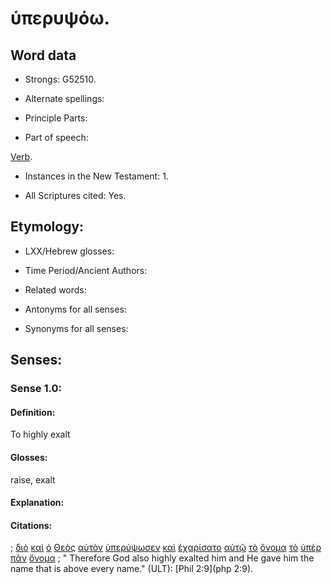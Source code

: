 # ὑπερυψόω.

<!-- Status: S2=NeedsFinalCheck -->
<!-- Lexica used for edits: BDAG, FFM, LN, A-S -->

## Word data

* Strongs: G52510.


* Alternate spellings:

* Principle Parts: 

* Part of speech: 

[Verb](http://ugg.readthedocs.io/en/latest/verb.html).

* Instances in the New Testament: 1.

* All Scriptures cited: Yes.

## Etymology: 

* LXX/Hebrew glosses: 

* Time Period/Ancient Authors: 

* Related words: 

* Antonyms for all senses:

* Synonyms for all senses: 

## Senses:

### Sense 1.0:

#### Definition: 

To highly exalt

#### Glosses:

raise, exalt

#### Explanation:

#### Citations:

; [διὸ](../G13520/01.md) [καὶ](../G25320/01.md) [ὁ](../G35880/01.md) [Θεὸς](../G23160/01.md) [αὐτὸν](../G08460/01.md) [ὑπερύψωσεν](../G52510/01.md) [καὶ](../G25320/01.md) [ἐχαρίσατο](../G54830/01.md) [αὐτῷ](../G08460/01.md) [τὸ](../G35880/01.md) [ὄνομα](../G36860/01.md) [τὸ](../G35880/01.md) [ὑπὲρ](../G52280/01.md) [πᾶν](../G39560/01.md) [ὄνομα](../G36860/01.md)
; " Therefore God also highly exalted him and He gave him the name that is above every name." (ULT): 
[Phil 2:9](php 2:9).
